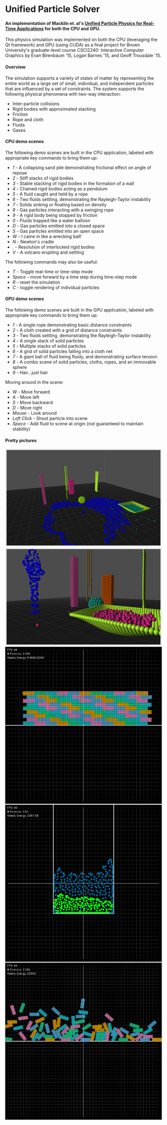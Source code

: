 # Unified Particle Solver

#### An implementation of Macklin et. al's [Unified Particle Physics for Real-Time Applications](http://mmacklin.com/uppfrta_preprint.pdf) for both the CPU and GPU.

This physics simulation was implemented on both the CPU (leveraging the Qt framework) and GPU (using CUDA) as a final project for Brown University's graduate-level course CSCI2240: Interactive Computer Graphics by Evan Birenbaum '15, Logan Barnes '15, and Geoff Trousdale '15.

#### Overview
The simulation supports a variety of states of matter by representing the entire world as a large set of small, individual, and independent particles that are influenced by a set of constraints. The system supports the following physical phenomena with two-way interaction:
  - Inter-particle collisions
  - Rigid bodies with approximated stacking
  - Friction
  - Rope and cloth
  - Fluids
  - Gases

#### CPU demo scenes
The following demo scenes are built in the CPU application, labeled with appropriate key commands to bring them up:

  - *1* - A collapsing sand pile demonstrating frictional effect on angle of repose
  - *2* - Stiff stacks of rigid bodies
  - *3* - Stable stacking of rigid bodies in the formation of a wall
  - *4* - Chained rigid bodies acting as a pendulum
  - *5* - A fluid caught and held by a rope
  - *6* - Two fluids settling, demonstrating the Rayleigh-Taylor instability
  - *7* - Solids sinking or floating based on density
  - *8* - Gas particles interacting with a swinging rope
  - *9* - A rigid body being stopped by friction
  - *0* - Fluids trapped like a water balloon
  - *D* - Gas particles emitted into a closed space
  - *S* - Gas particles emitted into an open space
  - *W* - I came in like a wrecking ball!
  - *N* - Newton's cradle
  - *.* - Resolution of interlocked rigid bodies
  - *V* - A volcano erupting and settling

The following commands may also be useful:
  - *T* - Toggle real-time or time-step mode
  - *Space* - move forward by a time step during time-step mode
  - *R* - reset the simulation
  - *C* - toggle rendering of individual particles

#### GPU demo scenes
The following demo scenes are built in the GPU application, labeled with appropriate key commands to bring them up:

  - *1* - A single rope demonstrating basic distance constraints
  - *2* - A cloth created with a grid of distance constraints
  - *3* - Two fluids settling, demonstrating the Rayleigh-Taylor instability
  - *4* - A single stack of solid particles
  - *5* - Multiple stacks of solid particles
  - *6* - A grid of solid particles falling into a cloth net
  - *7* - A giant ball of fluid being fluidy, and demonstrating surface tension
  - *8* - A combo scene of solid particles, cloths, ropes, and an immovable sphere
  - *9* - Hair...just hair

Moving around in the scene:
  - *W* - Move forward
  - *A* - Move left
  - *S* - Move backward
  - *D* - Move right
  - *Mouse* - Look around
  - *Left Click* - Shoot particle into scene
  - *Space* - Add fluid to scene at origin (not guaranteed to maintain stability)

#### Pretty pictures

![](./img/3d1.png)
![](./img/3d2.png)
![](./img/2d1.png)
![](./img/2d2.png)
![](./img/2d3.png)
